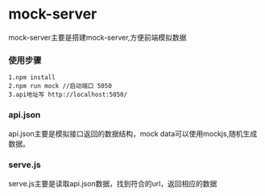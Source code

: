 # mock-server
mock-server主要是搭建mock-server,方便前端模拟数据

### 使用步骤
```
1.npm install
2.npm run mock //启动端口 5050
3.api地址写 http://localhost:5050/
```
### api.json
api.json主要是模拟接口返回的数据结构，mock data可以使用mockjs,随机生成数据。

### serve.js 
serve.js主要是读取api.json数据，找到符合的url，返回相应的数据

